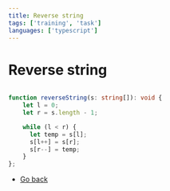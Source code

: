 ```yaml
---
title: Reverse string
tags: ['training', 'task']
languages: ['typescript']
---
```

# Reverse string

```typescript

function reverseString(s: string[]): void {
    let l = 0;
    let r = s.length - 1;

    while (l < r) {
      let temp = s[l];
      s[l++] = s[r];
      s[r--] = temp;
    }
};

```
* [Go back](../readme.md)